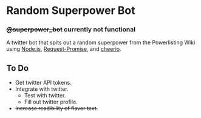 # Random Superpower Bot
### ~~@superpower_bot~~ currently not functional
A twitter bot that spits out a random superpower from the Powerlisting Wiki using [Node.js](https://nodejs.org/en/), [Request-Promise](https://github.com/request/request-promise), and [cheerio](https://github.com/cheeriojs/cheerio).

## To Do
- Get twitter API tokens.
- Integrate with twitter.
	- Test with twitter.
	- Fill out twitter profile.
- ~~Increase readibility of flavor text.~~